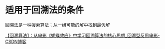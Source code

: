 # 适用于回溯法的条件

回溯法是一种搜索算法；从一组可能的解中找到最优解







[【回溯算法】：从电影《蝴蝶效应》中学习回溯算法的核心思想_回溯型反思电影-CSDN博客](https://blog.csdn.net/qq_25800311/article/details/90547242?ops_request_misc=%7B%22request%5Fid%22%3A%22170416334316800213094917%22%2C%22scm%22%3A%2220140713.130102334.pc%5Fblog.%22%7D&request_id=170416334316800213094917&biz_id=0&utm_medium=distribute.pc_search_result.none-task-blog-2~blog~first_rank_ecpm_v1~rank_v31_ecpm-1-90547242-null-null.nonecase&utm_term=回溯&spm=1018.2226.3001.4450)